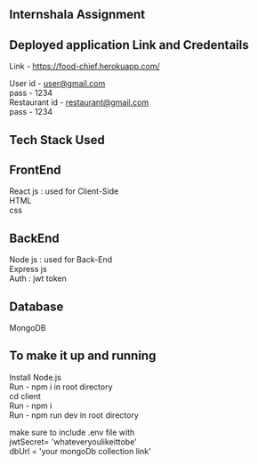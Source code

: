 ## Internshala Assignment
## Deployed application Link and Credentails
Link - https://food-chief.herokuapp.com/<br/>

User id - user@gmail.com<br/>
pass - 1234<br/>
Restaurant id - restaurant@gmail.com<br/>
pass - 1234<br/>

## Tech Stack Used
## FrontEnd
React js : used for Client-Side<br/>
HTML <br/>
css <br/>

## BackEnd
Node js : used for Back-End<br/>
Express js<br/>
Auth : jwt token<br/>

## Database
MongoDB<br/>

## To make it up and running 
Install Node.js<br/>
Run - npm i in root directory<br/>
cd client <br/>
Run - npm i<br/>
Run - npm run dev in root directory<br/>

make sure to include .env file with<br/>
jwtSecret= 'whateveryoulikeittobe' <br/>
dbUrl = 'your mongoDb collection link'<br/>






